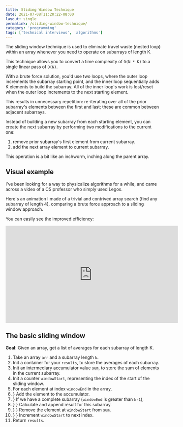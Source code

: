 ```yaml
---
title: Sliding Window Technique
date: 2021-07-08T11:20:22-08:00
layout: single
permalink: /sliding-window-technique/
category: 'programming'
tags: ['technical interviews', 'algorithms']
---
```


The sliding window technique is used to eliminate travel waste (nested loop) within an array whenever you need to operate on subarrays of length K.

This technique allows you to convert a time complexity of `O(N * K)` to a single linear pass of `O(N)`.

With a brute force solution, you'd use two loops, where the outer loop increments the subarray starting point, and the inner loop sequentially adds K elements to build the subarray. All of the inner loop's work is lost/reset when the outer loop increments to the next starting element. 

This results in unnecessary repetition: re-iterating over all of the prior subarray's elements between the first and last; these are common between adjacent subarrays.

Instead of building a new subarray from each starting element, you can create the next subarray by performing two modifications to the current one:
1. remove prior subarray's first element from current subarray.
2. add the next array element to current subarray.

This operation is a bit like an inchworm, inching along the parent array.

## Visual example

I've been looking for a way to physicalize algorithms for a while, and came across a video of a CS professor who simply used Legos.

Here's an animation I made of a trivial and contrived array search (find any subarray of length 4), comparing a brute force approach to a sliding window approach.

You can easily see the improved efficiency:

<iframe width="560" height="315" src="https://www.youtube.com/embed/nK5gZl2CDyc" title="YouTube video player" frameborder="0" allow="accelerometer; autoplay; clipboard-write; encrypted-media; gyroscope; picture-in-picture" allowfullscreen></iframe>

## The basic sliding window

**Goal**: Given an array, get a list of averages for each subarray of length K.

1. Take an array `arr` and a subarray length `k`.
2. Init a container for your `results`, to store the averages of each subarray.
3. Init an intermediary accumulator value `sum`, to store the sum of elements in the current subarray.
4. Init a counter `windowStart`, representing the index of the start of the sliding window.
5. For each element at index `windowEnd` in the array,
6. } Add the element to the accumulator.
7. } If we have a complete subarray (`windowEnd` is greater than `k-1`),
8. } } Calculate and append result for this subarray.
9. } } Remove the element at `windowStart` from `sum`.
10. } } Increment `windowStart` to next index.
11. Return `results`.